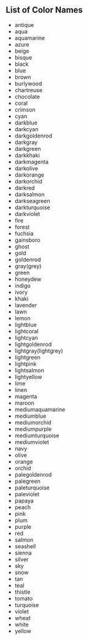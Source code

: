 ## List of Color Names

  - antique
  - aqua
  - aquamarine
  - azure
  - beige
  - bisque
  - black
  - blue
  - brown
  - burlywood
  - chartreuse
  - chocolate
  - coral
  - crimson
  - cyan
  - darkblue
  - darkcyan
  - darkgoldenrod
  - darkgray
  - darkgreen
  - darkkhaki
  - darkmagenta
  - darkolive
  - darkorange
  - darkorchid
  - darkred
  - darksalmon
  - darkseagreen
  - darkturquoise
  - darkviolet
  - fire
  - forest
  - fuchsia
  - gainsboro
  - ghost
  - gold
  - goldenrod
  - gray(grey)
  - green
  - honeydew
  - indigo
  - ivory
  - khaki
  - lavender
  - lawn
  - lemon
  - lightblue
  - lightcoral
  - lightcyan
  - lightgoldenrod
  - lightgray(lightgrey)
  - lightgreen
  - lightpink
  - lightsalmon
  - lightyellow
  - lime
  - linen
  - magenta
  - maroon
  - mediumaquamarine
  - mediumblue
  - mediumorchid
  - mediumpurple
  - mediumturquoise
  - mediumviolet
  - navy
  - olive
  - orange
  - orchid
  - palegoldenrod
  - palegreen
  - paleturquoise
  - paleviolet
  - papaya
  - peach
  - pink
  - plum
  - purple
  - red
  - salmon
  - seashell
  - sienna
  - silver
  - sky
  - snow
  - tan
  - teal
  - thistle
  - tomato
  - turquoise
  - violet
  - wheat
  - white
  - yellow